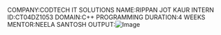 COMPANY:CODTECH IT SOLUTIONS
NAME:RIPPAN JOT KAUR
INTERN ID:CT04DZ1053
DOMAIN:C++ 
PROGRAMMING DURATION:4 WEEKS 
MENTOR:NEELA SANTOSH 
OUTPUT:![Image](https://github.com/user-attachments/assets/6025a9d3-da20-4c98-b96d-c55066ab7088)
